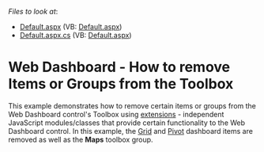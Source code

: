 <!-- default file list -->
*Files to look at*:

* [Default.aspx](./CS/WebApplication18/Default.aspx) (VB: [Default.aspx](./VB/WebApplication18/Default.aspx))
* [Default.aspx.cs](./CS/WebApplication18/Default.aspx.cs) (VB: [Default.aspx](./VB/WebApplication18/Default.aspx))
<!-- default file list end -->
# Web Dashboard - How to remove Items or Groups from the Toolbox


This example demonstrates how to remove certain items or groups from the Web Dashboard control's Toolbox using <a href="https://documentation.devexpress.com/#Dashboard/CustomDocument117543">extensions</a> - independent JavaScript modules/classes that provide certain functionality to the Web Dashboard control. In this example, the <a href="https://documentation.devexpress.com/Dashboard/CustomDocument117161.aspx">Grid</a> and <a href="https://documentation.devexpress.com/Dashboard/CustomDocument117165.aspx">Pivot</a> dashboard items are removed as well as the <strong>Maps</strong> toolbox group.

<br/>


